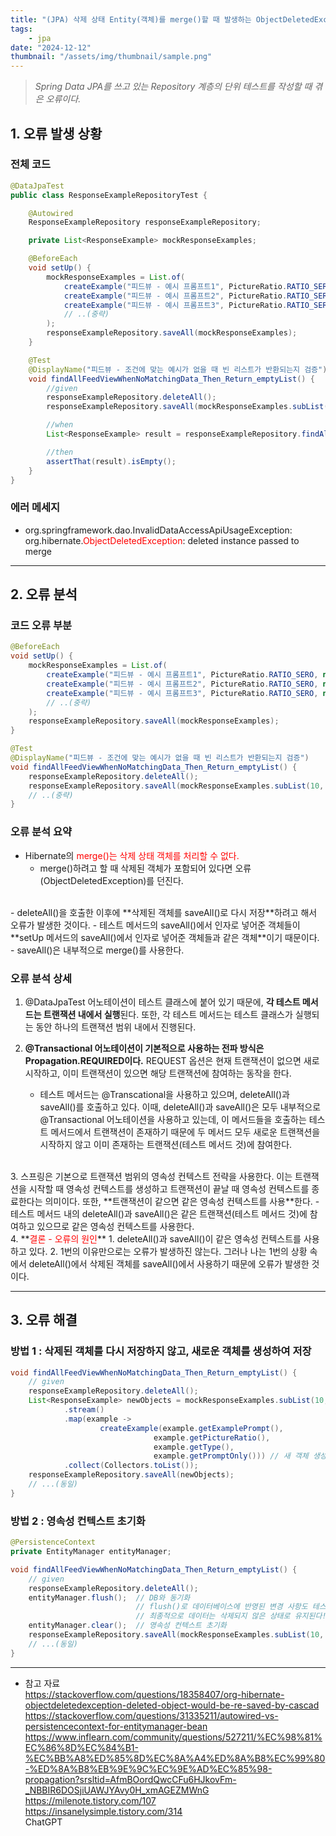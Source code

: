 ```yaml
---
title: "(JPA) 삭제 상태 Entity(객체)를 merge()할 때 발생하는 ObjectDeletedException"
tags:
    - jpa
date: "2024-12-12"
thumbnail: "/assets/img/thumbnail/sample.png"
---
```

> *Spring Data JPA를 쓰고 있는 Repository 계층의 단위 테스트를 작성할 때 겪은 오류이다.*

## 1. 오류 발생 상황
### 전체 코드
```java
@DataJpaTest
public class ResponseExampleRepositoryTest {

    @Autowired
    ResponseExampleRepository responseExampleRepository;

    private List<ResponseExample> mockResponseExamples;

    @BeforeEach
    void setUp() {
        mockResponseExamples = List.of(  
            createExample("피드뷰 - 예시 프롬프트1", PictureRatio.RATIO_SERO, null, FALSE), 
            createExample("피드뷰 - 예시 프롬프트2", PictureRatio.RATIO_SERO, null, FALSE),
            createExample("피드뷰 - 예시 프롬프트3", PictureRatio.RATIO_SERO, null, FALSE),
            // ..(중략)
        );
        responseExampleRepository.saveAll(mockResponseExamples);
    }

    @Test
    @DisplayName("피드뷰 - 조건에 맞는 예시가 없을 때 빈 리스트가 반환되는지 검증")
    void findAllFeedViewWhenNoMatchingData_Then_Return_emptyList() {
        //given
        responseExampleRepository.deleteAll();
        responseExampleRepository.saveAll(mockResponseExamples.subList(10, mockResponseExamples.size()));

        //when
        List<ResponseExample> result = responseExampleRepository.findAllByPromptOnlyIsFalse();

        //then
        assertThat(result).isEmpty();
    }
}
```

### 에러 메세지
- org.springframework.dao.InvalidDataAccessApiUsageException: org.hibernate.<span style="color:red">ObjectDeletedException</span>: deleted instance passed to merge

---
## 2. 오류 분석
### 코드 오류 부분
```java
@BeforeEach
void setUp() {
    mockResponseExamples = List.of(  
        createExample("피드뷰 - 예시 프롬프트1", PictureRatio.RATIO_SERO, null, FALSE), 
        createExample("피드뷰 - 예시 프롬프트2", PictureRatio.RATIO_SERO, null, FALSE),
        createExample("피드뷰 - 예시 프롬프트3", PictureRatio.RATIO_SERO, null, FALSE),
        // ..(중략)
    );
    responseExampleRepository.saveAll(mockResponseExamples);
}

@Test
@DisplayName("피드뷰 - 조건에 맞는 예시가 없을 때 빈 리스트가 반환되는지 검증")
void findAllFeedViewWhenNoMatchingData_Then_Return_emptyList() {
    responseExampleRepository.deleteAll();
    responseExampleRepository.saveAll(mockResponseExamples.subList(10, mockResponseExamples.size()));
    // ..(중략)
}
```

### 오류 분석 요약
- Hibernate의 <span style="color:red">merge()는 삭제 상태 객체를 처리할 수 없다.</span> 
    - merge()하려고 할 때 삭제된 객체가 포함되어 있다면 오류(ObjectDeletedException)를 던진다. 
<br>
- deleteAll()을 호출한 이후에 **삭제된 객체를 saveAll()로 다시 저장**하려고 해서 오류가 발생한 것이다. 
    - 테스트 메서드의 saveAll()에서 인자로 넣어준 객체들이 **setUp 메서드의 saveAll()에서 인자로 넣어준 객체들과 같은 객체**이기 때문이다.
    - saveAll()은 내부적으로 merge()를 사용한다.

### 오류 분석 상세
1. @DataJpaTest 어노테이션이 테스트 클래스에 붙어 있기 때문에, **각 테스트 메서드는 트랜잭션 내에서 실행**된다. 또한, 각 테스트 메서드는 테스트 클래스가 실행되는 동안 하나의 트랜잭션 범위 내에서 진행된다.

2. **@Transactional 어노테이션이 기본적으로 사용하는 전파 방식은 Propagation.REQUIRED이다.** REQUEST 옵션은 현재 트랜잭션이 없으면 새로 시작하고, 이미 트랜잭션이 있으면 해당 트랜잭션에 참여하는 동작을 한다. 
    - 테스트 메서드는 @Transcational을 사용하고 있으며, deleteAll()과 saveAll()를 호출하고 있다. 이때, deleteAll()과 saveAll()은 모두 내부적으로 @Transactional 어노테이션을 사용하고 있는데, 이 메서드들을 호출하는 테스트 메서드에서 트랜잭션이 존재하기 때문에 두 메서드 모두 새로운 트랜잭션을 시작하지 않고 이미 존재하는 트랜잭션(테스트 메서드 것)에 참여한다.
<br>
3. 스프링은 기본으로 트랜잭션 범위의 영속성 컨텍스트 전략을 사용한다. 이는 트랜잭션을 시작할 때 영속성 컨텍스트를 생성하고 트랜잭션이 끝날 때 영속성 컨텍스트를 종료한다는 의미이다. 또한, **트랜잭션이 같으면 같은 영속성 컨텍스트를 사용**한다.
    - 테스트 메서드 내의 deleteAll()과 saveAll()은 같은 트랜잭션(테스트 메서드 것)에 참여하고 있으므로 같은 영속성 컨텍스트를 사용한다. 
<br>
4. **<span style="color:red">결론 - 오류의 원인</span>**
    1. deleteAll()과 saveAll()이 같은 영속성 컨텍스트를 사용하고 있다.
    2. 1번의 이유만으로는 오류가 발생하진 않는다. 그러나 나는 1번의 상황 속에서 deleteAll()에서 삭제된 객체를 saveAll()에서 사용하기 때문에 오류가 발생한 것이다.

---
## 3. 오류 해결
### 방법 1 : 삭제된 객체를 다시 저장하지 않고, 새로운 객체를 생성하여 저장
```java
void findAllFeedViewWhenNoMatchingData_Then_Return_emptyList() {
    // given
    responseExampleRepository.deleteAll();
    List<ResponseExample> newObjects = mockResponseExamples.subList(10, mockResponseExamples.size())
            .stream()
            .map(example ->
                    createExample(example.getExamplePrompt(),
                                example.getPictureRatio(),
                                example.getType(),
                                example.getPromptOnly())) // 새 객체 생성
            .collect(Collectors.toList());
    responseExampleRepository.saveAll(newObjects);
    // ...(동일)
}
```

### 방법 2 : 영속성 컨텍스트 초기화
```java
@PersistenceContext
private EntityManager entityManager;

void findAllFeedViewWhenNoMatchingData_Then_Return_emptyList() {
    // given
    responseExampleRepository.deleteAll();
    entityManager.flush();  // DB와 동기화
                            // flush()로 데이터베이스에 반영된 변경 사항도 테스트가 끝난 후 롤백되므로 
                            // 최종적으로 데이터는 삭제되지 않은 상태로 유지된다!
    entityManager.clear();  // 영속성 컨텍스트 초기화
    responseExampleRepository.saveAll(mockResponseExamples.subList(10, mockResponseExamples.size()));
    // ...(동일)
}
```

---
- 참고 자료  
https://stackoverflow.com/questions/18358407/org-hibernate-objectdeletedexception-deleted-object-would-be-re-saved-by-cascad  
https://stackoverflow.com/questions/31335211/autowired-vs-persistencecontext-for-entitymanager-bean  
https://www.inflearn.com/community/questions/527211/%EC%98%81%EC%86%8D%EC%84%B1-%EC%BB%A8%ED%85%8D%EC%8A%A4%ED%8A%B8%EC%99%80-%ED%8A%B8%EB%9E%9C%EC%9E%AD%EC%85%98-propagation?srsltid=AfmBOordQwcCFu6HJkovFm-_NBBIR6DOSjiUAWJYAvy0H_xmAGEZMWnG  
https://milenote.tistory.com/107  
https://insanelysimple.tistory.com/314  
ChatGPT